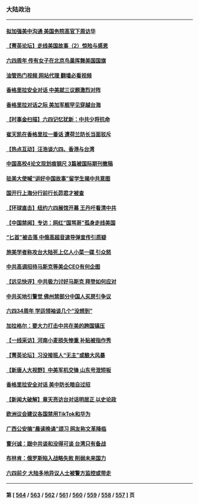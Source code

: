 ### 大陆政治
---
#### [拟加强美中沟通 美国务院高官下周访华](../../pages/ncid277/n14009444.md?06040445) 
#### [【菁英论坛】走线美国故事（2）惊险与感恩](../../pages/ncid277/n14009399.md?06040445) 
#### [六四周年 传有女子在北京鸟巢挥舞美国国旗](../../pages/ncid277/n14009423.md?06040445) 
#### [油管热门视频 网站代理 翻墙必看视频](http://138.2.39.72:81/youtube.html?epic-marker?06040445)
#### [香格里拉安全对话 中美就三议题激烈对阵](../../pages/ncid277/n14009412.md?06040445) 
#### [香格里拉对话之际 美加军舰罕见穿越台海](../../pages/ncid277/n14009379.md?06040445) 
#### [【时事金扫描】六四记忆犹新：中共少将抗命](../../pages/ncid277/n14009112.md?06040445) 
#### [崔天凯在香格里拉一番话 遭荷兰防长当面驳斥](../../pages/ncid277/n14009417.md?06040445) 
#### [【热点互动】汪浩谈六四、香港与台湾](../../pages/ncid277/n14009065.md?06040445) 
#### [中国高校4论文现划痕钢尺 3篇被国际期刊撤稿](../../pages/ncid277/n14009316.md?06040445) 
#### [驻美大使喊“讲好中国故事”留学生揭中共意图](../../pages/ncid277/n14009303.md?06040445) 
#### [国开行上海分行前行长茆君才被查](../../pages/ncid277/n14009302.md?06040445) 
#### [【环球直击】纽约六四展馆开幕 王丹吁看清中共](../../pages/ncid277/n14009010.md?06040445) 
#### [【中国禁闻】专访：网红“国骂哥”孤身走线美国](../../pages/ncid277/n14009017.md?06040445) 
#### [“匕首”被击落 中俄高超音速导弹宣传引质疑](../../pages/ncid277/n14008433.md?06040445) 
#### [旅美学者称攻台大陆死上亿人小菜一碟 引众怒](../../pages/ncid277/n14009187.md?06040445) 
#### [中共高调招待马斯克等美企CEO有何企图](../../pages/ncid277/n14009040.md?06040445) 
#### [【远见快评】中共极力讨好马斯克 拜登如何应对](../../pages/ncid277/n14009021.md?06040445) 
#### [中共买地引警觉 佛州禁部分中国人买房引争议](../../pages/ncid277/n14009022.md?06040445) 
#### [六四34周年 学运领袖谈几个“没想到”](../../pages/ncid277/n14009027.md?06040445) 
#### [加拉格尔：要大力打击中共在美的跨国镇压](../../pages/ncid277/n14009013.md?06040445) 
#### [【一线采访】河南小麦损失惨重 补贴被指作秀](../../pages/ncid277/n14008833.md?06040445) 
#### [【菁英论坛】习没接班人“无主”或酿大风暴](../../pages/ncid277/n14009004.md?06040445) 
#### [【新唐人大视野】中美军机交锋 山东号泄短板](../../pages/ncid277/n14008983.md?06040445) 
#### [香格里拉安全对话 美中防长暗自过招](../../pages/ncid277/n14008973.md?06040445) 
#### [【新闻大破解】章天亮访台对话明居正 以史论政](../../pages/ncid277/n14008980.md?06040445) 
#### [欧洲议会建议各国禁用TikTok和华为](../../pages/ncid277/n14008975.md?06040445) 
#### [广西公安搞“晨读晚诵”颂习 网友称文革降临](../../pages/ncid277/n14008946.md?06040445) 
#### [曹兴诚：跟中共谈和没得可谈 台湾只有备战](../../pages/ncid277/n14008722.md?06040445) 
#### [布林肯：俄罗斯陷入战略失败 削弱未来国力](../../pages/ncid277/n14008868.md?06040445) 
#### [六四前夕 大陆多地异议人士被警方监控或带走](../../pages/ncid277/n14008691.md?06040445) 

---
#### 第 [ [564](./564.md?06040445) / [563](./563.md?06040445) / [562](./562.md?06040445) / [561](./561.md?06040445) / [560](./560.md?06040445) / [559](./559.md?06040445) / [558](./558.md?06040445) / [557](./557.md?06040445) ] 页
